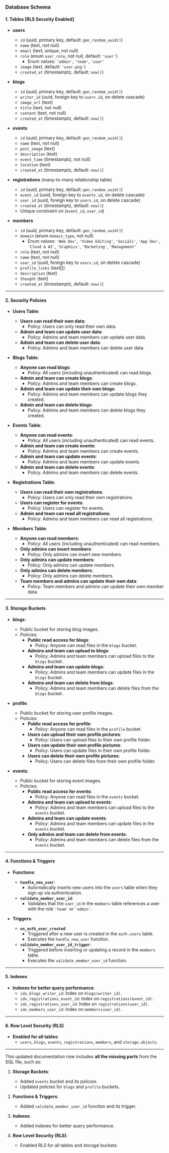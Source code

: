 ### Database Schema

#### 1. **Tables** [RLS Security Enabled]

- **users**

  - `id` (uuid, primary key, default: `gen_random_uuid()`)
  - `name` (text, not null)
  - `email` (text, unique, not null)
  - `role` (enum `user_role`, not null, default: `'user'`)
    - Enum values: `'admin'`, `'team'`, `'user'`
  - `image` (text, default: `'user.png'`)
  - `created_at` (timestamptz, default: `now()`)

- **blogs**

  - `id` (uuid, primary key, default: `gen_random_uuid()`)
  - `writer_id` (uuid, foreign key to `users.id`, on delete cascade)
  - `image_url` (text)
  - `title` (text, not null)
  - `content` (text, not null)
  - `created_at` (timestamptz, default: `now()`)

- **events**

  - `id` (uuid, primary key, default: `gen_random_uuid()`)
  - `name` (text, not null)
  - `post_image` (text)
  - `description` (text)
  - `event_time` (timestamptz, not null)
  - `location` (text)
  - `created_at` (timestamptz, default: `now()`)

- **registrations** (many-to-many relationship table)

  - `id` (uuid, primary key, default: `gen_random_uuid()`)
  - `event_id` (uuid, foreign key to `events.id`, on delete cascade)
  - `user_id` (uuid, foreign key to `users.id`, on delete cascade)
  - `created_at` (timestamptz, default: `now()`)
  - Unique constraint on (`event_id`, `user_id`)

- **members**
  - `id` (uuid, primary key, default: `gen_random_uuid()`)
  - `domain` (enum `domain_type`, not null)
    - Enum values: `'Web Dev'`, `'Video Editing'`, `'Socials'`, `'App Dev'`, `'Cloud & AI'`, `'Graphics'`, `'Marketing'`, `'Management'`
  - `role` (text, not null)
  - `name` (text, not null)
  - `user_id` (uuid, foreign key to `users.id`, on delete cascade)
  - `profile_links` (text[])
  - `description` (text)
  - `thought` (text)
  - `created_at` (timestamptz, default: `now()`)

---

#### 2. **Security Policies**

- **Users Table**:

  - **Users can read their own data**:
    - Policy: Users can only read their own data.
  - **Admin and team can update user data**:
    - Policy: Admins and team members can update user data.
  - **Admin and team can delete user data**:
    - Policy: Admins and team members can delete user data.

- **Blogs Table**:

  - **Anyone can read blogs**:
    - Policy: All users (including unauthenticated) can read blogs.
  - **Admin and team can create blogs**:
    - Policy: Admins and team members can create blogs.
  - **Admin and team can update their own blogs**:
    - Policy: Admins and team members can update blogs they created.
  - **Admin and team can delete blogs**:
    - Policy: Admins and team members can delete blogs they created.

- **Events Table**:

  - **Anyone can read events**:
    - Policy: All users (including unauthenticated) can read events.
  - **Admin and team can create events**:
    - Policy: Admins and team members can create events.
  - **Admin and team can update events**:
    - Policy: Admins and team members can update events.
  - **Admin and team can delete events**:
    - Policy: Admins and team members can delete events.

- **Registrations Table**:

  - **Users can read their own registrations**:
    - Policy: Users can only read their own registrations.
  - **Users can register for events**:
    - Policy: Users can register for events.
  - **Admin and team can read all registrations**:
    - Policy: Admins and team members can read all registrations.

- **Members Table**:
  - **Anyone can read members**:
    - Policy: All users (including unauthenticated) can read members.
  - **Only admins can insert members**:
    - Policy: Only admins can insert new members.
  - **Only admins can update members**:
    - Policy: Only admins can update members.
  - **Only admins can delete members**:
    - Policy: Only admins can delete members.
  - **Team members and admins can update their own data**:
    - Policy: Team members and admins can update their own member data.

---

#### 3. **Storage Buckets**

- **blogs**:

  - Public bucket for storing blog images.
  - Policies:
    - **Public read access for blogs**:
      - Policy: Anyone can read files in the `blogs` bucket.
    - **Admins and team can upload to blogs**:
      - Policy: Admins and team members can upload files to the `blogs` bucket.
    - **Admins and team can update blogs**:
      - Policy: Admins and team members can update files in the `blogs` bucket.
    - **Admins and team can delete from blogs**:
      - Policy: Admins and team members can delete files from the `blogs` bucket.

- **profile**:

  - Public bucket for storing user profile images.
  - Policies:
    - **Public read access for profile**:
      - Policy: Anyone can read files in the `profile` bucket.
    - **Users can upload their own profile pictures**:
      - Policy: Users can upload files to their own profile folder.
    - **Users can update their own profile pictures**:
      - Policy: Users can update files in their own profile folder.
    - **Users can delete their own profile pictures**:
      - Policy: Users can delete files from their own profile folder.

- **events**:
  - Public bucket for storing event images.
  - Policies:
    - **Public read access for events**:
      - Policy: Anyone can read files in the `events` bucket.
    - **Admins and team can upload to events**:
      - Policy: Admins and team members can upload files to the `events` bucket.
    - **Admins and team can update events**:
      - Policy: Admins and team members can update files in the `events` bucket.
    - **Only admins and team can delete from events**:
      - Policy: Admins and team members can delete files from the `events` bucket.

---

#### 4. **Functions & Triggers**

- **Functions**:

  - **`handle_new_user`**:
    - Automatically inserts new users into the `users` table when they sign up via authentication.
  - **`validate_member_user_id`**:
    - Validates that the `user_id` in the `members` table references a user with the role `'team'` or `'admin'`.

- **Triggers**:
  - **`on_auth_user_created`**:
    - Triggered after a new user is created in the `auth.users` table.
    - Executes the `handle_new_user` function.
  - **`validate_member_user_id_trigger`**:
    - Triggered before inserting or updating a record in the `members` table.
    - Executes the `validate_member_user_id` function.

---

#### 5. **Indexes**

- **Indexes for better query performance**:
  - `idx_blogs_writer_id`: Index on `blogs(writer_id)`.
  - `idx_registrations_event_id`: Index on `registrations(event_id)`.
  - `idx_registrations_user_id`: Index on `registrations(user_id)`.
  - `idx_members_user_id`: Index on `members(user_id)`.

---

#### 6. **Row Level Security (RLS)**

- **Enabled for all tables**:
  - `users`, `blogs`, `events`, `registrations`, `members`, and `storage.objects`.

---

This updated documentation now includes **all the missing parts** from the SQL file, such as:

1. **Storage Buckets**:

   - Added `events` bucket and its policies.
   - Updated policies for `blogs` and `profile` buckets.

2. **Functions & Triggers**:

   - Added `validate_member_user_id` function and its trigger.

3. **Indexes**:

   - Added indexes for better query performance.

4. **Row Level Security (RLS)**:
   - Enabled RLS for all tables and storage buckets.
